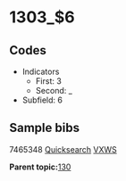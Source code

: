 # 1303\_$6

## Codes

-   Indicators
    -   First: 3
    -   Second: \_
-   Subfield: 6

## Sample bibs

7465348 [Quicksearch](https://search.library.yale.edu/catalog/7465348) [VXWS](http://prodorbis.library.yale.edu:7014/vxws/GetHoldingsService?bibId=7465348)

**Parent topic:**[130](../../tags/130/130.md)

